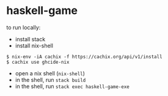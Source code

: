 # haskell-game

to run locally:

- install stack
- install nix-shell

```
$ nix-env -iA cachix -f https://cachix.org/api/v1/install
$ cachix use ghcide-nix
```

- open a nix shell (`nix-shell`)
- in the shell, run `stack build`
- in the shell, run `stack exec haskell-game-exe`
